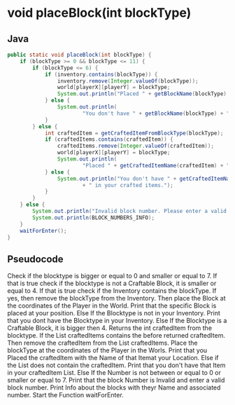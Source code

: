# void placeBlock(int blockType)

## Java

```java
public static void placeBlock(int blockType) {
    if (blockType >= 0 && blockType <= 11) {
        if (blockType <= 6) {
            if (inventory.contains(blockType)) {
                inventory.remove(Integer.valueOf(blockType));
                world[playerX][playerY] = blockType;
                System.out.println("Placed " + getBlockName(blockType) + " at your position.");
            } else {
                System.out.println(
                        "You don't have " + getBlockName(blockType) + " in your inventory.");
            }
        } else {
            int craftedItem = getCraftedItemFromBlockType(blockType);
            if (craftedItems.contains(craftedItem)) {
                craftedItems.remove(Integer.valueOf(craftedItem));
                world[playerX][playerY] = blockType;
                System.out.println(
                        "Placed " + getCraftedItemName(craftedItem) + " at your position.");
            } else {
                System.out.println("You don't have " + getCraftedItemName(craftedItem)
                        + " in your crafted items.");
            }
        }
    } else {
        System.out.println("Invalid block number. Please enter a valid block number.");
        System.out.println(BLOCK_NUMBERS_INFO);
    }
    waitForEnter();
}
```

## Pseudocode

Check if the blocktype is bigger or equal to 0 and smaller or equal to 7.
    If that is true check if the blocktype is not a Craftable Block, it is smaller or equal to 4.
        If that is true check if the Inventory contains the blockType.
            If yes, then remove the blockType from the Inventory.
            Then place the Block at the coordinates of the Player in the World.
            Print that the specific Block is placed at your position.
        Else If the Blocktype is not in your Inventory.
            Print that you dont have the Blocktype in your Inventory.
    Else If the Blocktype is a Craftable Block, it is bigger then 4.
        Returns the int craftedItem from the blocktype.
        If the List craftedItems contains the before returned craftedItem.
            Then remove the craftedItem from the List craftedItems.
            Place the blockType at the coordinates of the Player in the Worls.
            Print that you Placed the craftedItem with the Name of that Itemat your Location.
        Else if the List does not contain the craftedItem.
            Print that you don't have that Item in your craftedItem List.
Else If the Number is not between or equal to 0 or smaller or equal to 7.
    Print that the block Number is Invalid and enter a valid block number.
    Print Info about the blocks with theyr Name and associated number.
Start the Function waitForEnter.